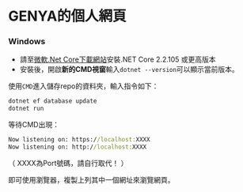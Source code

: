 # GENYA的個人網頁

### Windows
- 請至[微軟.Net Core下載網站](https://dotnet.microsoft.com/download/dotnet-core/2.2)安裝.NET Core 2.2.105 或更高版本
- 安裝後，開啟**新的CMD視窗**輸入`dotnet --version`可以顯示當前版本。

使用`CMD`進入儲存repo的資料夾，輸入指令如下：

```cmd
dotnet ef database update
dotnet run
```

等待CMD出現：
```cmd
Now listening on: https://localhost:XXXX
Now listening on: http://localhost:XXXX
```
（ XXXX為Port號碼，請自行取代！ ）

即可使用瀏覽器，複製上列其中一個網址來瀏覽網頁。
